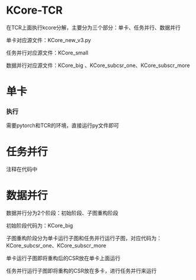# KCore-TCR
在TCR上面执行kcore分解，主要分为三个部分：单卡、任务并行、数据并行

单卡对应源文件：KCore_new_v3.py

任务并行对应源文件：KCore_small

数据并行对应源文件：KCore_big 、KCore_subcsr_one、KCore_subscr_more

# 单卡

### 执行

需要pytorch和TCR的环境，直接运行py文件即可

# 任务并行

注释在代码中

# 数据并行

数据并行分为2个阶段：初始阶段、子图重构阶段

初始阶段代码为：KCore_big

子图重构阶段分为单卡运行子图和任务并行运行子图，对应代码为：KCore_subcsr_one、KCore_subscr_more



单卡运行子图即将重构后的CSR放在单卡上面运行

任务并行运行子图即将重构的CSR放在多卡，进行任务并行来运行

